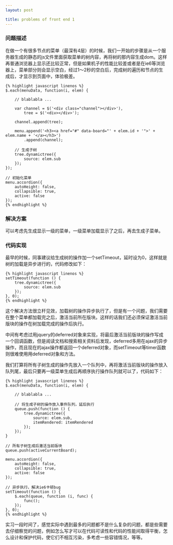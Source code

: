 ```yaml
---
layout: post

title: problems of front end 1
---
```


### 问题描述

在做一个有很多节点的菜单（最深有4层）的时候，我们一开始的步骤是从一个服务器生成的静态的js文件里面获取菜单的树内容，再将树的那内容生成dom。这样再普通浏览器上显示还比较正常，但是如果机子的性能比较差或者是在ie6等浏览器上，菜单部分则会显示空白，经过1～2秒的空白后，完成树的遍历和节点的生成后，才显示到页面中，体验极差。

	{% highlight javascript linenos %}
	$.each(menuData, function(i, elem) {
		
		// blablabla ...
				
		var channel = $('<div class="channel"></div>'),
			tree = $('<div></div>');

		channel.append(tree);

		menu.append('<h3><a href="#" data-board="' + elem.id + '">' + elem.name + '</a></h3>')
			.append(channel);

		// 生成子树
		tree.dynamictree({
			source: elem.sub
		});
	});

	// 初始化菜单
	menu.accordion({
		autoHeight: false,
		collapsible: true,
		active: false
	});
	{% endhighlight %}

### 解决方案

可以考虑先生成显示一级的菜单，一级菜单加载显示了之后，再去生成子菜单。

### 代码实现

最早的时候，同事建议给生成树的操作加一个setTimeout，延时设为0，这样就是树的加载是异步进行的，代码修改如下：

	{% highlight javascript linenos %}
	setTimeout(function () {
		tree.dynamictree({
			source: elem.sub
		});
	}, 0);
	{% endhighlight %}
	
这个解决方法很立杆见效，加载树的操作异步执行了，但是有一个问题，我们需要在整个菜单都加载完之后，激活当前所在版块。这样的话我们还必须保证激活当前版块的操作在树加载完成的操作后执行。

中间有考虑过用jquery的deferred对象来实现，将最后激活当前版块的操作写成一个回调函数，但是阅读文档和搜索相关资料后发现，deferred多用在ajax的异步操作，而且现在的ajax操作都返回一个deferred对象，而setTimeout等timer函数则很难使用用deferred对象和方法。

我们打算将所有子树生成的操作先放入一个队列中，再将激活当前版块的操作放入队列尾，最后只要再一级菜单生成后再顺序执行操作队列就可以了，代码如下：

	{% highlight javascript linenos %}
	$.each(menuData, function(i, elem) {
		
		// blablabla ...

		// 将生成子树的操作放入事件队列，延后执行
		queue.push(function () {
			tree.dynamictree({
				source: elem.sub,
				itemRendered: itemRendered
			});
		});
	}
	
	// 所有子树生成后激活当前版块
	queue.push(activeCurrentBoard);

	menu.accordion({
		autoHeight: false,
		collapsible: true,
		active: false
	});

	// 异步执行，解决ie6卡顿bug
	setTimeout(function () {
		$.each(queue, function (i, func) {
			func();
		});
	}, 0);
	{% endhighlight %}
	
实习一段时间了，感觉实际中遇到最多的问题都不是什么复杂的问题，都是些需要去仔细察觉的问题，例如怎么写才可以在代码可读性和代码的性能间取得平衡，怎么设计和保护代码，使它们不相互污染，多考虑一些容错情况，等等。